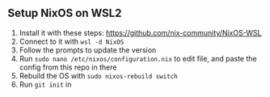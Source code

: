 ## Setup NixOS on WSL2

1. Install it with these steps: https://github.com/nix-community/NixOS-WSL
1. Connect to it with `wsl -d NixOS`
1. Follow the prompts to update the version
1. Run `sudo nano /etc/nixos/configuration.nix` to edit file, and paste the config from this repo in there
1. Rebuild the OS with `sudo nixos-rebuild switch`
1. Run `git init` in  